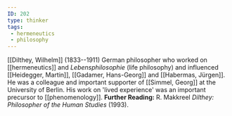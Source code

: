 ```yaml
---
ID: 202
type: thinker
tags: 
 - hermeneutics
 - philosophy
---
```


[[Dilthey, Wilhelm]]
(1833--1911) German philosopher who worked on
[[hermeneutics]] and
*Lebensphilosophie* (life philosophy) and influenced [[Heidegger, Martin]], [[Gadamer, Hans-Georg]] and [[Habermas, Jürgen]]. He was a
colleague and important supporter of [[Simmel, Georg]] at the University
of Berlin. His work on 'lived experience' was an important precursor to
[[phenomenology]].
**Further Reading:** R. Makkreel *Dilthey: Philosopher of the Human
Studies* (1993).
